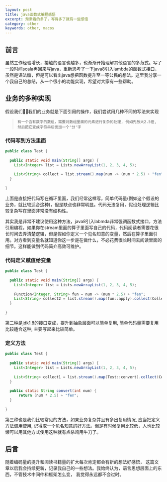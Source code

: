 ```yaml
---
layout: post
title: java函数式编程感悟
excerpt: 渐渐看的多了，写得多了就有一些感悟
category: other
keywords: other, macos
---
```


## 前言

虽然工作经验增长，接触的语言也越多，也渐渐开始理解其他语言的多范式。写了一段时间scala再回来写java，重新思考了一下java8引入lambda的函数式接口，虽然是语法糖，但是可以看出java想把函数提升至一等公民的想法。这里我分享一个我自己的总结，从一个很小的功能实现，希望对大家有一些帮助。

## 业务的多种实现

假设我们我们的业务就是下面引用的操作，我们尝试用几种不同的写法来实现

> ```有一个含有数字的数组，需要对数组里面的元素进行复杂的处理, 例如先放大2.5倍, 然后把它变成字符串后面加一个'分'字```

### 代码写到方法里面

```java
public class Test {
  
  public static void main(String[] args) {
    List<Integer> list = Lists.newArrayList(1, 2, 3, 4, 5);  
    
    List<String> collect = list.stream().map(num -> (num * 2.5) + "fen").collect(Collectors.toList());
  }
 
}
```

上面是直接把代码写在循环里面，我们经常这样写，简单代码量(例如这个假设的业务，就比较适合这种)，但是缺点也非常明显。代码无法复用，假设处理逻辑比较复杂写在里面非常没有结构性。

其实我是非常不建议使用这种方法，java8引入labmda非常强调函数式接口，方法引用编程，如果你在stream里面的算子里面写自己的代码，代码阅读者需要花很长时间去弄清楚逻辑，但是假如你定义一个见名知意的变量，然后在算子里面引用。对方看到变量名就知道你这一步是在做什么，不必花费很长时间去阅读里面的细节。这样能做到代码简介高效可维护。

### 代码定义赋值给变量

```java
public class Test {
  
  public static void main(String[] args) {
    List<Integer> list = Lists.newArrayList(1, 2, 3, 4, 5);  
    
    Function<Integer, String> fun = num -> (num * 2.5) + "fen";
    List<String> collect2 = list.stream().map(fun::apply).collect(Collectors.toList());
  }
  
}
```

第二种是jdk1.8的接口变成，提升到抽象层面可以简单复用,  简单代码量需要复用比较适合这种, 主要写起来比较简单。

### 定义方法

```java
public class Test {
  
  public static void main(String[] args) {
    List<Integer> list = Lists.newArrayList(1, 2, 3, 4, 5);  
    
    List<String> collect1 = list.stream().map(Test::convert).collect(Collectors.toList());
  }
  
  public static String convert(int num) {
      return (num * 2.5) + "fen";
  }
  
}
```

 第三种也是我们比较常见的方法，如果业务复杂并且有多出复用情况, 应当把定义方法调用使用, 记得取一个见名知意的好方法。但是有时候复用比较低，人也比较懒可以用其他方式使用这种就有点杀鸡用牛刀了。

## 后言 

随着编码量的提升和阅读书籍量的扩大每次肯定都会有新的想法好感悟， 这篇文章以后我会持续更新，记录我自己的一些想法。我始终认为，语言思想层面上的东西，不管技术中间件和框架怎么变， 我觉得永远都不会过时。